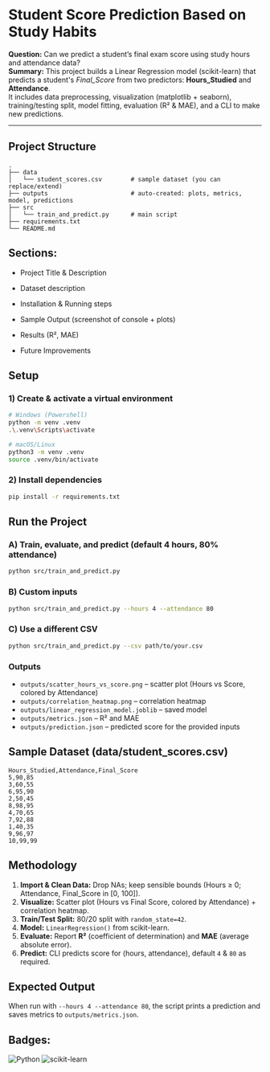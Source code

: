 # Student Score Prediction Based on Study Habits

**Question:** Can we predict a student’s final exam score using study hours and attendance data?  
**Summary:** This project builds a Linear Regression model (scikit-learn) that predicts a student's *Final_Score* from two predictors: **Hours_Studied** and **Attendance**.  
It includes data preprocessing, visualization (matplotlib + seaborn), training/testing split, model fitting, evaluation (R² & MAE), and a CLI to make new predictions.

---

## Project Structure

```
.
├── data
│   └── student_scores.csv        # sample dataset (you can replace/extend)
├── outputs                       # auto-created: plots, metrics, model, predictions
├── src
│   └── train_and_predict.py      # main script
├── requirements.txt
└── README.md
```

## Sections:

- Project Title & Description

- Dataset description

- Installation & Running steps

- Sample Output (screenshot of console + plots)

- Results (R², MAE)

- Future Improvements

## Setup

### 1) Create & activate a virtual environment 
```bash
# Windows (Powershell)
python -m venv .venv
.\.venv\Scripts\activate

# macOS/Linux
python3 -m venv .venv
source .venv/bin/activate
```

### 2) Install dependencies
```bash
pip install -r requirements.txt
```

## Run the Project

### A) Train, evaluate, and predict (default 4 hours, 80% attendance)
```bash
python src/train_and_predict.py
```

### B) Custom inputs
```bash
python src/train_and_predict.py --hours 4 --attendance 80
```

### C) Use a different CSV
```bash
python src/train_and_predict.py --csv path/to/your.csv
```

### Outputs
- `outputs/scatter_hours_vs_score.png` – scatter plot (Hours vs Score, colored by Attendance)
- `outputs/correlation_heatmap.png` – correlation heatmap
- `outputs/linear_regression_model.joblib` – saved model
- `outputs/metrics.json` – R² and MAE
- `outputs/prediction.json` – predicted score for the provided inputs

## Sample Dataset (data/student_scores.csv)

```
Hours_Studied,Attendance,Final_Score
5,90,85
3,60,55
6,95,90
2,50,45
8,98,95
4,70,65
7,92,88
1,40,35
9,96,97
10,99,99
```

## Methodology

1. **Import & Clean Data:** Drop NAs; keep sensible bounds (Hours ≥ 0; Attendance, Final_Score in [0, 100]).  
2. **Visualize:** Scatter plot (Hours vs Final Score, colored by Attendance) + correlation heatmap.  
3. **Train/Test Split:** 80/20 split with `random_state=42`.  
4. **Model:** `LinearRegression()` from scikit-learn.  
5. **Evaluate:** Report **R²** (coefficient of determination) and **MAE** (average absolute error).  
6. **Predict:** CLI predicts score for (hours, attendance), default `4` & `80` as required.

## Expected Output
When run with `--hours 4 --attendance 80`, the script prints a prediction and saves metrics to `outputs/metrics.json`.

## Badges:

![Python](https://img.shields.io/badge/python-3.8%2B-blue)
![scikit-learn](https://img.shields.io/badge/scikit--learn-ML-orange)



